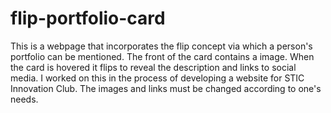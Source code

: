 # flip-portfolio-card
This is a webpage that incorporates the flip concept via which a person's portfolio can be mentioned.
The front of the card contains a image. When the card is hovered it flips to reveal the description and links to social media.
I worked on this in the process of developing a website for STIC Innovation Club.
The images and links must be changed according to one's needs.
